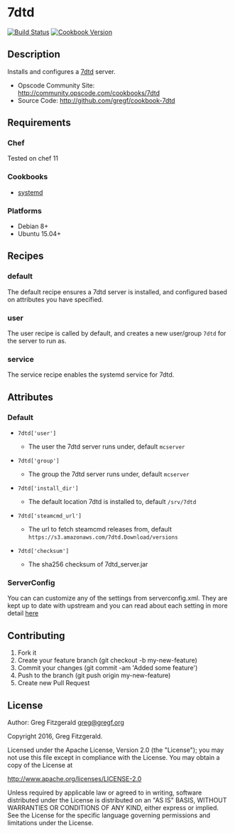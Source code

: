 # 7dtd
[![Build Status](https://travis-ci.org/gregf/chef-7dtd.svg?branch=master)](https://travis-ci.org/gregf/chef-7dtd)
[![Cookbook Version](https://img.shields.io/cookbook/v/7dtd.svg)](https://supermarket.chef.io/cookbooks/7dtd)

## Description

Installs and configures a [7dtd](http://www.7dtd.net) server.

* Opscode Community Site: http://community.opscode.com/cookbooks/7dtd
* Source Code: http://github.com/gregf/cookbook-7dtd

## Requirements

### Chef

Tested on chef 11

### Cookbooks

* [systemd](https://supermarket.chef.io/cookbooks/systemd)

### Platforms

* Debian 8+
* Ubuntu 15.04+

## Recipes

### default

The default recipe ensures a 7dtd server is installed, and configured based on
attributes you have specified.

### user

The user recipe is called by default, and creates a new user/group `7dtd` for
the server to run as.

### service

The service recipe enables the systemd service for 7dtd.

## Attributes

### Default

* `7dtd['user']`
  - The user the 7dtd server runs under, default `mcserver`

* `7dtd['group']`
  - The group the 7dtd server runs under, default `mcserver`

* `7dtd['install_dir']`
  - The default location 7dtd is installed to, default `/srv/7dtd`

* `7dtd['steamcmd_url']`
  - The url to fetch steamcmd releases from, default
    `https://s3.amazonaws.com/7dtd.Download/versions`

* `7dtd['checksum']`
  - The sha256 checksum of 7dtd_server.jar

### ServerConfig

You can can customize any of the settings from serverconfig.xml. They are kept
up to date with upstream and you can read about each setting in more detail
[here](http://7daystodie.gamepedia.com/Server:_serverconfig.xml)

## Contributing

1. Fork it
2. Create your feature branch (git checkout -b my-new-feature)
3. Commit your changes (git commit -am 'Added some feature')
4. Push to the branch (git push origin my-new-feature)
5. Create new Pull Request

## License

Author: Greg Fitzgerald <greg@gregf.org>

Copyright 2016, Greg Fitzgerald.

Licensed under the Apache License, Version 2.0 (the "License");
you may not use this file except in compliance with the License.
You may obtain a copy of the License at

http://www.apache.org/licenses/LICENSE-2.0

Unless required by applicable law or agreed to in writing, software
distributed under the License is distributed on an "AS IS" BASIS,
WITHOUT WARRANTIES OR CONDITIONS OF ANY KIND, either express or implied.
See the License for the specific language governing permissions and
limitations under the License.
